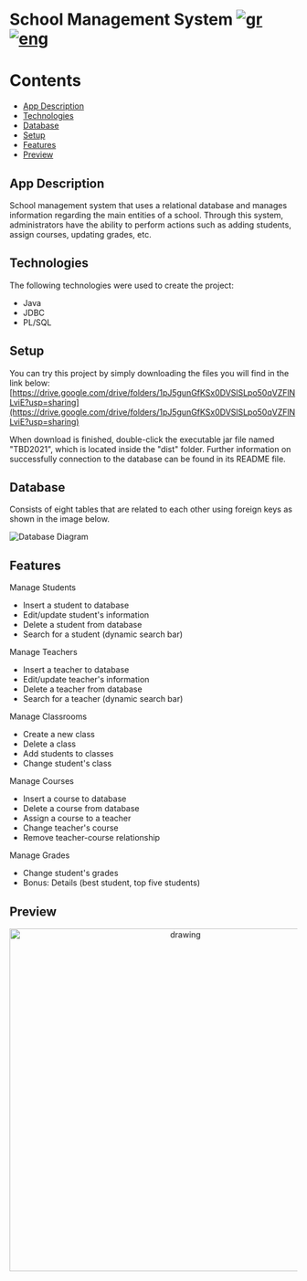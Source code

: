 # School Management System [![gr](https://img.shields.io/badge/lang-gr-blue.svg)](https://github.com/cbalampa/School-Management-System/blob/main/README.md) [![eng](https://img.shields.io/badge/lang-en-red.svg)](https://github.com/cbalampa/School-Management-System/blob/main/README-ENG.md)

Contents
=================
* [App Description](#app-description)
* [Technologies](#technologies)
* [Database](#database)
* [Setup](#setup)
* [Features](#features)
* [Preview](#preview)

## App Description
School management system that uses a relational database and manages information regarding the main entities of a school. Through this system, administrators have the ability to perform actions such as adding students, assign courses, updating grades, etc. 

## Technologies
The following technologies were used to create the project:
- Java
- JDBC
- PL/SQL

## Setup
You can try this project by simply downloading the files you will find in the link below:
[https://drive.google.com/drive/folders/1pJ5gunGfKSx0DVSlSLpo50qVZFlNLviE?usp=sharing](https://drive.google.com/drive/folders/1pJ5gunGfKSx0DVSlSLpo50qVZFlNLviE?usp=sharing)

When download is finished, double-click the executable jar file named "TBD2021", which is located inside the "dist" folder. Further information on successfully connection to the database can be found in its README file.

## Database
Consists of eight tables that are related to each other using foreign keys as shown in the image below.

![Database Diagram](https://user-images.githubusercontent.com/73292440/124173684-094de380-dab4-11eb-8797-acdd8573c0d5.png)


## Features
Manage Students
- Insert a student to database
- Edit/update student's information
- Delete a student from database
- Search for a student (dynamic search bar)
 
Manage Teachers
- Insert a teacher to database
- Edit/update teacher's information
- Delete a teacher from database
- Search for a teacher (dynamic search bar)

Manage Classrooms
- Create a new class
- Delete a class
- Add students to classes
- Change student's class

Manage Courses
- Insert a course to database
- Delete a course from database
- Assign a course to a teacher 
- Change teacher's course
- Remove teacher-course relationship

Manage Grades
- Change student's grades
- Bonus: Details (best student, top five students)


## Preview
<p align="center">
<img src="https://user-images.githubusercontent.com/73292440/124302250-9dc64d80-db69-11eb-9cbc-7721ea3faeb0.gif" alt="drawing" width="600"/>
</p>




